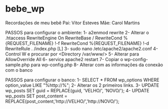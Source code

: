 # bebe_wp
Recordações de meu bebê
Pai: Vitor Esteves
Mãe: Carol Martins


PASSOS para configurar o ambiente:
1- a2enmod rewrite
2- Alterar o .htaccess
<IfModule mod_rewrite.c>
    RewriteEngine On
    RewriteBase /
    RewriteCond %{REQUEST_FILENAME} !-f
    RewriteCond %{REQUEST_FILENAME} !-d
    RewriteRule . /index.php [L]
</IfModule>
3- sudo nano /etc/apache2/apache2.conf
4- Control W e procurar por <Directory /var/www/>
5- Alterar para AllowOverride All
6- service apache2 restart
7- Copiar o wp-config-sample.php para wp-config.php
8- Alterar com as informações da conexão com o banco

PASSOS para configurar o banco:
1- SELECT * FROM wp_options WHERE option_value LIKE "%http://%";
2- Alterar os 2 primeiros links.
3- UPDATE wp_posts SET guid = REPLACE(guid, 'VELHO/', 'NOVO/');
4- UPDATE wp_posts SET post_content = REPLACE(post_content,'http://VELHO/','http://NOVO/');
